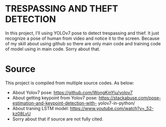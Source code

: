# TRESPASSING AND THEFT DETECTION
In this project, I'll using YOLOv7 pose to detect trespassing and thief. 
It just recognize a pose of human from video and notice it to the screen.
Because of my skill about using github so there are only main code and training code of model using in main code. Sorry about that.
# Source
This project is compiled from multiple source codes. As below:
- About Yolov7 pose: https://github.com/WongKinYiu/yolov7
- About getting keypoint from Yolov7 pose: https://stackabuse.com/pose-estimation-and-keypoint-detection-with-
yolov7-in-python/
- About traning LSTM model: https://www.youtube.com/watch?v=_52-kz08LvU
- Sorry about that if source are not fully cited.
